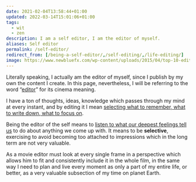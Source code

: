 ```yaml
---
date: 2021-02-04T13:58:44+01:00
updated: 2022-03-14T15:01:06+01:00
tags:
  - wit
  - zen
description: I am a self editor, I am the editor of myself.
aliases: Self editor
permalink: /self-editor/
redirect_from: [/being-a-self-editor/,/self-editing/,/life-editing/]
image: https://www.newbluefx.com/wp-content/uploads/2015/04/top-10-edited-sequences.jpg
---
```

<div class='blue box'>
	<p>Literally speaking, I actually am the editor of myself, since I publish by my own the content I create. In this page, nevertheless, I will be referring to the word “<a href='https://www.merriam-webster.com/dictionary/editor' title='“editor” in the Merriam-Webster dictionary'>editor</a>” for its cinema meaning.</p>
</div>

I have a ton of thoughts, ideas, knowledge which passes through my mind at every instant, and by editing it I mean <u>selecting what to remember, what to write down, what to focus on</u>.

Being the editor of the self means to <u class='thick'>listen to what our deepest feelings tell us</u> to do about anything we come up with. It means to be **selective**, exercising to avoid becoming too attached to impressions which in the long term are not very valuable.

As a movie editor must look at every single frame in a perspective which allows him to fit and consistently include it in the whole film, in the same way I need to plan and live every moment as only a part of my entire life, or better, as a very valuable subsection of my time on planet Earth.

